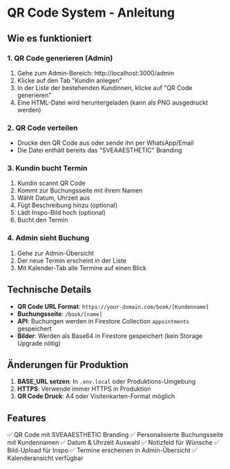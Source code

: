 # QR Code System - Anleitung

## Wie es funktioniert

### 1. QR Code generieren (Admin)

1. Gehe zum Admin-Bereich: http://localhost:3000/admin
2. Klicke auf den Tab "Kundin anlegen"
3. In der Liste der bestehenden Kundinnen, klicke auf "QR Code generieren"
4. Eine HTML-Datei wird heruntergeladen (kann als PNG ausgedruckt werden)

### 2. QR Code verteilen

- Drucke den QR Code aus oder sende ihn per WhatsApp/Email
- Die Datei enthält bereits das "SVEAAESTHETIC" Branding

### 3. Kundin bucht Termin

1. Kundin scannt QR Code
2. Kommt zur Buchungsseite mit ihrem Namen
3. Wählt Datum, Uhrzeit aus
4. Fügt Beschreibung hinzu (optional)
5. Lädt Inspo-Bild hoch (optional)
6. Bucht den Termin

### 4. Admin sieht Buchung

1. Gehe zur Admin-Übersicht
2. Der neue Termin erscheint in der Liste
3. Mit Kalender-Tab alle Termine auf einen Blick

## Technische Details

- **QR Code URL Format**: `https://your-domain.com/book/[Kundenname]`
- **Buchungsseite**: `/book/[name]` 
- **API**: Buchungen werden in Firestore Collection `appointments` gespeichert
- **Bilder**: Werden als Base64 in Firestore gespeichert (kein Storage Upgrade nötig)

## Änderungen für Produktion

1. **BASE_URL setzen**: In `.env.local` oder Produktions-Umgebung
2. **HTTPS**: Verwende immer HTTPS in Produktion
3. **QR Code Druck**: A4 oder Visitenkarten-Format möglich

## Features

✅ QR Code mit SVEAAESTHETIC Branding
✅ Personalisierte Buchungsseite mit Kundennamen
✅ Datum & Uhrzeit Auswahl
✅ Notizfeld für Wünsche
✅ Bild-Upload für Inspo
✅ Termine erscheinen in Admin-Übersicht
✅ Kalenderansicht verfügbar

